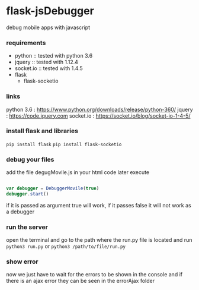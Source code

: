# flask-jsDebugger
debug mobile apps with javascript

### requirements

* python :: tested with python 3.6
* jquery :: tested with 1.12.4
* socket.io :: tested with 1.4.5
* flask
  * flask-socketio
 
### links
python 3.6 : https://www.python.org/downloads/release/python-360/
jquery : https://code.jquery.com
socket.io : https://socket.io/blog/socket-io-1-4-5/
  
### install flask and libraries

`pip install flask`
`pip install flask-socketio`

### debug your files

add the file degugMovile.js in your html code later execute
```javascript

var debugger = DebuggerMovile(true)
debugger.start()

```

if it is passed as argument true will work, if it passes false it will not work as a debugger

### run the server

open the terminal and go to the path where the run.py file is located and run
`python3 run.py` or `python3 /path/to/file/run.py`

### show error

now we just have to wait for the errors to be shown in the console and if there is an ajax error they can be seen in the errorAjax folder


